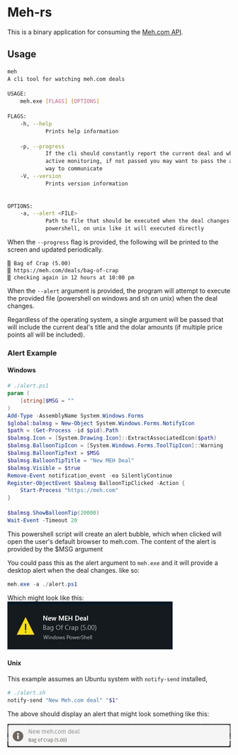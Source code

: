 # Meh-rs

This is a binary application for consuming the [Meh.com API](https://meh.com/forum/topics/meh-api).

## Usage
```bash
meh 
A cli tool for watching meh.com deals

USAGE:
    meh.exe [FLAGS] [OPTIONS]

FLAGS:
    -h, --help        
            Prints help information

    -p, --progress    
            If the cli should constantly report the current deal and when the next check will happen This is useful for
            active monitoring, if not passed you may want to pass the alert otherwise the application will not have any
            way to communicate
    -V, --version     
            Prints version information


OPTIONS:
    -a, --alert <FILE>    
            Path to file that should be executed when the deal changes On windows this will be executed through
            powershell, on unix like it will executed directly
```

When the `--progress` flag is provided, the following will be printed to the screen and
updated periodically.
```
▒ Bag of Crap (5.00)
▒ https://meh.com/deals/bag-of-crap
▒ checking again in 12 hours at 10:00 pm
```

When the `--alert` argument is provided, the program will attempt to execute the provided file (powershell on windows and sh on unix) when the deal changes.

Regardless of the operating system, a single argument will be passed that will include the current deal's title and the dolar amounts (if multiple price points all will be included).

### Alert Example
#### Windows
```powershell
# ./alert.ps1
param (
    [string]$MSG = ""
)
Add-Type -AssemblyName System.Windows.Forms
$global:balmsg = New-Object System.Windows.Forms.NotifyIcon
$path = (Get-Process -id $pid).Path
$balmsg.Icon = [System.Drawing.Icon]::ExtractAssociatedIcon($path)
$balmsg.BalloonTipIcon = [System.Windows.Forms.ToolTipIcon]::Warning
$balmsg.BalloonTipText = $MSG
$balmsg.BalloonTipTitle = "New MEH Deal"
$balmsg.Visible = $true
Remove-Event notification_event -ea SilentlyContinue
Register-ObjectEvent $balmsg BalloonTipClicked -Action {
    Start-Process "https://meh.com"
}

$balmsg.ShowBalloonTip(20000)
Wait-Event -Timeout 20

```
This powershell script will create an alert bubble, which when clicked will
open the user's default browser to meh.com. The content of the alert is
provided by the $MSG argument

You could pass this as the alert argument to `meh.exe` and it will provide
a desktop alert when the deal changes. like so:
```powershell
meh.exe -a ./alert.ps1
```
Which might look like this:
![windows alert box](assets/meh_alert.jpg)

#### Unix
This example assumes an Ubuntu system with `notify-send` installed, 

```bash
# ./alert.sh
notify-send "New Meh.com deal" "$1"
```
The above should display an alert that might look something like this:

![Ubuntu alert box](assets/ubuntu_alert.png)